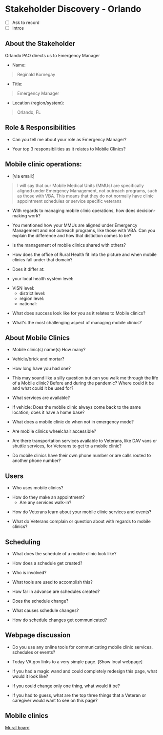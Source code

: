 # Stakeholder Discovery - Orlando

- [ ] Ask to record
- [ ] Intros

## About the Stakeholder

Orlando PAO directs us to Emergency Manager

- Name: 
> Reginald Kornegay 

- Title:
> Emergency Manager

- Location (region/system): 
> Orlando, FL

## Role & Responsibilities 

- Can you tell me about your role as Emergency Manager?
>

- Your top 3 responsibilities as it relates to Mobile Clinics?
>




## Mobile clinic operations:
- [via email:]
> I will say that our Mobile Medical Units (MMUs) are specifically aligned under Emergency Management, not outreach programs, such as those with VBA.  This means that they do not normally have clinic appointment schedules or service specific veterans

- With regards to managing mobile clinic operations, how does decision-making work? 
>

- You mentioned how your MMUs are aligned under Emergency Management and not outreach programs, like those with VBA. Can you explain the difference and how that distiction comes to be?
>
- Is the management of mobile clinics shared with others?
>

- How does the office of Rural Health fit into the picture and when mobile clinics fall under that domain?
>
- Does it differ at:
>
- your local health system level:
>
- VISN level:
  - district level:
  - region level:
  - national:
>
- What does success look like for you as it relates to Mobile clinics?
>
- What's the most challenging aspect of managing mobile clinics?
>


## About Mobile Clinics
- Mobile clinic(s) name(s) How many?
>

- Vehicle/brick and mortar?
>

- How long have you had one?
>

- This may sound like a silly question but can you walk me through the life of a Mobile clinic? Before and during the pandemic? Where could it be and what could it be used for?
> 

>
- What services are available?
>

- If vehicle: Does the mobile clinic always come back to the same location; does it have a home base?
>

- What does a mobile clinic do when not in emergency mode?

- Are mobile clinics wheelchair accessible?
>
- Are there transportation services available to Veterans, like DAV vans or shuttle services, for Veterans to get to a mobile clinic?
>
- Do mobile clinics have their own phone number or are calls routed to another phone number?
>

## Users
- Who uses mobile clinics? 
>
- How do they make an appointment?
  - Are any services walk-in?
>
- How do Veterans learn about your mobile clinic services and events?
>
- What do Veterans complain or question about with regards to mobile clinics?
>


## Scheduling

- What does the schedule of a mobile clinic look like?
>
- How does a schedule get created?
>
- Who is involved?  
>
- What tools are used to accomplish this?
>
- How far in advance are schedules created?
>
- Does the schedule change?
>
- What causes schedule changes?
>
- How do schedule changes get communicated?
>

## Webpage discussion
- Do you use any online tools for communicating mobile clinic services, schedules or events?
>
- Today VA.gov links to a very simple page. [Show local webpage]

- If you had a magic wand and could completely redesign this page, what would it look like?
>
- If you could change only one thing, what would it be?
>
- If you had to guess, what are the top three things that a Veteran or caregiver would want to see on this page?
>

## Mobile clinics 

[Mural board](https://app.mural.co/t/vsa8243/m/vsa8243/1621428990239/3d51af4fa995ba023556956d066b2fbdda6a89ff?sender=leydahughes3111)

